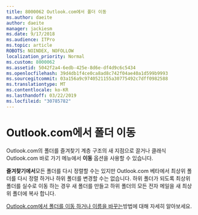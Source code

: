 ```yaml
---
title: 8000062 Outlook.com에서 폴더 이동
ms.author: daeite
author: daeite
manager: jackiesm
ms.date: 9/17/2018
ms.audience: ITPro
ms.topic: article
ROBOTS: NOINDEX, NOFOLLOW
localization_priority: Normal
ms.custom: 8000062
ms.assetid: 5042f2a4-6edb-425e-8d6e-df4d9c6c5434
ms.openlocfilehash: 39d4db1f4ce0ca8ad8c742f04ae40a1d599b9993
ms.sourcegitcommit: 03a156a9c9740521155a30775492c7dff0982588
ms.translationtype: MT
ms.contentlocale: ko-KR
ms.lasthandoff: 03/22/2019
ms.locfileid: "30785782"
---
```

# <a name="moving-a-folder-in-outlookcom"></a>Outlook.com에서 폴더 이동

Outlook.com의 폴더를 즐겨찾기 계층 구조의 새 지점으로 끌거나 클래식 Outlook.com 바로 가기 메뉴에서 **이동** 옵션을 사용할 수 있습니다. 
  
**즐겨찾기에서**모든 폴더를 다시 정렬할 수는 있지만 Outlook.com 베타에서 최상위 폴더를 다시 정렬 하거나 하위 폴더를 변경할 수는 없습니다. 하위 폴더가 되도록 최상위 폴더를 실수로 이동 하는 경우 새 폴더를 만들고 하위 폴더의 모든 전자 메일을 새 최상위 폴더에 복사 합니다. 
  
[Outlook.com에서 폴더를 이동 하거나 이름을 바꾸는](https://support.office.com/article/c9c66fed-8a7c-426a-afc6-0d46a72080fb)방법에 대해 자세히 알아보세요.
  

